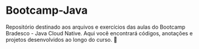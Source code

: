 # Bootcamp-Java
Repositório destinado aos arquivos e exercícios das aulas do Bootcamp Bradesco - Java Cloud Native. Aqui você encontrará códigos, anotações e projetos desenvolvidos ao longo do curso. 🚀
